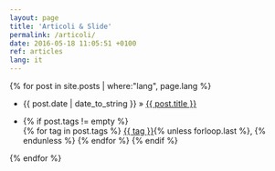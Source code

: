 ```yaml
---
layout: page
title: 'Articoli & Slide'
permalink: /articoli/
date: 2016-05-18 11:05:51 +0100
ref: articles
lang: it
---
```


{% for post in site.posts | where:"lang", page.lang %}
  <ul>
    <li><a href="{{ post.link }}"></a> {{ post.date | date_to_string }} &raquo; <a href="{{ post.url }}">{{ post.title }}</a></li>
	  <li class="home">
	    <p class="home-tags">
	      {% if post.tags != empty %}<br/><i class="fa fa-tags"></i>
	        {% for tag in post.tags %}
	          <a href="{{ '-ref' | prepend: tag | replace: ' ','-' | prepend: 'tags/#' | prepend: site.baseurl }}">{{ tag }}</a>{% unless forloop.last %}, {% endunless %}
	        {% endfor %}
	      {% endif %}
	    </p>
	  </li>
  </ul>
  {% endfor %}
